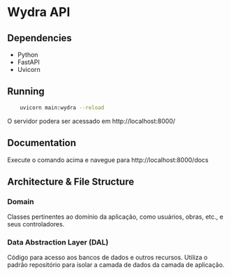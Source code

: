 # Wydra API
## Dependencies
- Python
- FastAPI
- Uvicorn

## Running
```sh
    uvicorn main:wydra --reload
```
O servidor podera ser acessado em http://localhost:8000/

## Documentation
Execute o comando acima e navegue para http://localhost:8000/docs

## Architecture & File Structure
### Domain
Classes pertinentes ao domínio da aplicação, como usuários, obras, etc., e seus controladores.

### Data Abstraction Layer (DAL)
Código para acesso aos bancos de dados e outros recursos. Utiliza o padrão repositório para isolar a camada de dados da camada de aplicação.


